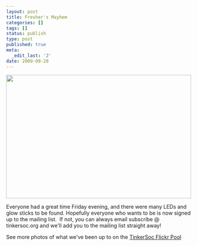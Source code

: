 ```yaml
---
layout: post
title: Fresher's Mayhem
categories: []
tags: []
status: publish
type: post
published: true
meta:
  _edit_last: '2'
date: 2009-09-28
---
```

<img class="aligncenter" title="TinkerSoc LED Balloons" src="http://farm3.static.flickr.com/2478/3953437351_e9ace32eb1.jpg" alt="" width="500" height="334" />

Everyone had a great time Friday evening, and there were many LEDs and glow sticks to be found. Hopefully everyone who wants to be is now signed up to the mailing list.  If not, you can always email subscribe @ tinkersoc.org and we'll add you to the mailing list straight away!

See more photos of what we've been up to on the <a href="http://www.flickr.com/groups/tinkersoc/pool/">TinkerSoc Flickr Pool</a>

